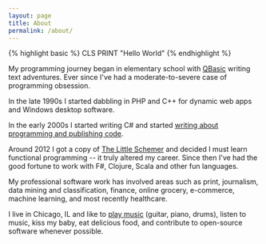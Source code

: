 ```yaml
---
layout: page
title: About
permalink: /about/
---
```


{% highlight basic %}
CLS
PRINT "Hello World"
{% endhighlight %}

My programming journey began in elementary school with [QBasic](https://en.wikipedia.org/wiki/QBasic) writing text adventures. Ever since I've had a moderate-to-severe case of programming obsession.

In the late 1990s I started dabbling in PHP and C++ for dynamic web apps and Windows desktop software.

In the early 2000s I started writing C# and started [writing about programming and publishing code](https://www.codeproject.com/Articles/2286/Window-Hiding-with-C).

Around 2012 I got a copy of [The Little Schemer](https://mitpress.mit.edu/books/little-schemer) and decided I must learn functional programming -- it truly altered my career. Since then I've had the good fortune to work with F#, Clojure, Scala and other fun languages.

My professional software work has involved areas such as print, journalism, data mining and classification, finance, online grocery, e-commerce, machine learning, and most recently healthcare.

I live in Chicago, IL and like to [play music](http://www.daytrotter.com/seafarer/daytrotter-studio-january-18-2011.html) (guitar, piano, drums), listen to music, kiss my baby, eat delicious food, and contribute to open-source software whenever possible.
